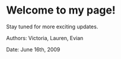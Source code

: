 # Welcome to my page! 

Stay tuned for more exciting updates.

Authors: Victoria, Lauren, Evian

Date: June 16th, 2009